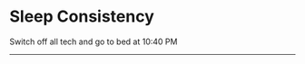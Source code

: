 # Sleep Consistency

Switch off all tech and go to bed at 10:40 PM

_______________________________________________________________________________
